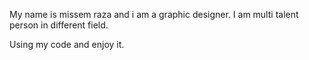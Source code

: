 My name is missem raza and i am a graphic designer.  I am multi talent person in different field.

Using my code and enjoy it.

<!---
MissemRaza/MissemRaza is a ✨ special ✨ repository because its `README.md` (this file) appears on your GitHub profile.
You can click the Preview link to take a look at your changes.
--->
